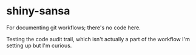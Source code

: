 shiny-sansa
===========

For documenting git workflows; there's no code here.

Testing the code audit trail, which isn't actually a part of the workflow I'm setting up but I'm curious.
